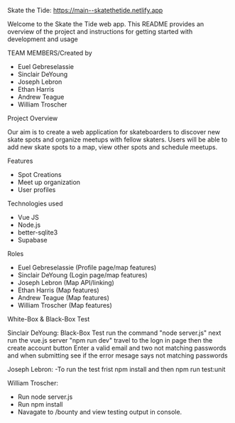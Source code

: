 Skate the Tide: https://main--skatethetide.netlify.app

Welcome to the Skate the Tide web app. This README provides an overview of the project and instructions for getting started with development and usage

TEAM MEMBERS/Created by

- Euel Gebreselassie
- Sinclair DeYoung
- Joseph Lebron
- Ethan Harris
- Andrew Teague
- William Troscher

Project Overview

Our aim is to create a web application for skateboarders to discover new skate spots and organize meetups with fellow skaters. Users will be able to add new skate spots to a map, view other spots and schedule meetups.

Features

- Spot Creations
- Meet up organization
- User profiles

Technologies used
* Vue JS
* Node.js
* better-sqlite3
* Supabase

Roles

- Euel Gebreselassie (Profile page/map features)
- Sinclair DeYoung (Login page/map features)
- Joseph Lebron (Map API/linking)
- Ethan Harris (Map features)
- Andrew Teague (Map features)
- William Troscher (Map features)

White-Box & Black-Box Test

Sinclair DeYoung: Black-Box Test
  run the command "node server.js" next run the vue.js server "npm run dev"
  travel to the logn in page then the create account button
  Enter a valid email and two not matching passwords and when submitting see if the error mesage says not matching passwords
  
Joseph Lebron:
 -To run the test frist npm install and then npm run test:unit

William Troscher:
  - Run node server.js
  - Run npm install
  - Navagate to /bounty and view testing output in console. 
